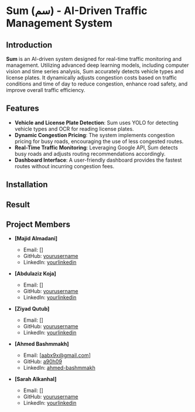 # Sum (سم) - AI-Driven Traffic Management System
 
## Introduction 

**Sum** is an AI-driven system designed for real-time traffic monitoring and management. Utilizing advanced deep learning models, including computer vision and time series analysis, Sum accurately detects vehicle types and license plates. It dynamically adjusts congestion costs based on traffic conditions and time of day to reduce congestion, enhance road safety, and improve overall traffic efficiency.

## Features

- **Vehicle and License Plate Detection**: Sum uses YOLO for detecting vehicle types and OCR for reading license plates.
- **Dynamic Congestion Pricing**: The system implements congestion pricing for busy roads, encouraging the use of less congested routes.
- **Real-Time Traffic Monitoring**: Leveraging Google API, Sum detects busy roads and adjusts routing recommendations accordingly.
- **Dashboard Interface**: A user-friendly dashboard provides the fastest routes without incurring congestion fees.

## Installation







## Result



## Project Members

- **[Majid Almadani]**
  - Email: []   
  - GitHub: [yourusername]()  
  - LinkedIn: [yourlinkedin]()  

- **[Abdulaziz Koja]**
  - Email: []     
  - GitHub: [yourusername]()  
  - LinkedIn: [yourlinkedin]()  

- **[Ziyad Qutub]**
  - Email: [] 
  - GitHub: [yourusername]()  
  - LinkedIn: [yourlinkedin]()
 
- **[Ahmed Bashmmakh]**
  - Email: [aabx9x@gmail.com]   
  - GitHub: [a90h09](https://github.com/a90h09)  
  - LinkedIn: [ahmed-bashmmakh](https://www.linkedin.com/in/ahmed-bashmmakh/)
 
- **[Sarah Alkanhal]**
  - Email: [] 
  - GitHub: [yourusername]()  
  - LinkedIn: [yourlinkedin]()  
